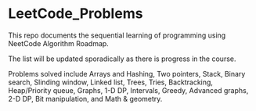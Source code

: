 # LeetCode_Problems

This repo documents the sequential learning of programming using NeetCode Algorithm Roadmap.

The list will be updated sporadically as there is progress in the course.

Problems solved include Arrays and Hashing, Two pointers, Stack, Binary search, Slinding window, Linked list, Trees, Tries, Backtracking, Heap/Priority queue, Graphs, 1-D DP, Intervals, Greedy, Advanced graphs, 2-D DP, Bit manipulation, and Math & geometry. 
